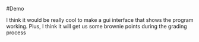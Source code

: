 #Demo 

I think it would be really cool to make a gui interface that shows the program working.
Plus, I think it will get us some brownie points during the grading process
